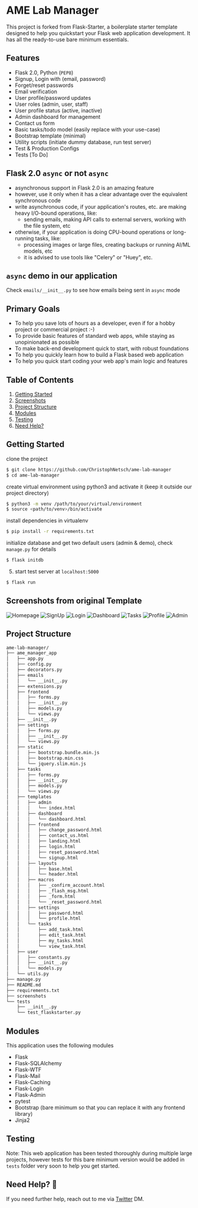 # AME Lab Manager

This project is forked from Flask-Starter, a boilerplate starter template designed to help you quickstart your Flask web application development. It has all the ready-to-use bare minimum essentials.

## Features

- Flask 2.0, Python (`PEP8`)
- Signup, Login with (email, password)
- Forget/reset passwords
- Email verification
- User profile/password updates
- User roles (admin, user, staff)
- User profile status (active, inactive)
- Admin dashboard for management
- Contact us form
- Basic tasks/todo model (easily replace with your use-case)
- Bootstrap template (minimal)
- Utility scripts (initiate dummy database, run test server)
- Test & Production Configs
- Tests [To Do]


## Flask 2.0 `async` or not `async`

 - asynchronous support in Flask 2.0 is an amazing feature
 - however, use it only when it has a clear advantage over the equivalent synchronous code
 - write asynchronous code, if your application's routes, etc. are making heavy I/O-bound operations, like:
    - sending emails, making API calls to external servers, working with the file system, etc
 - otherwise, if your application is doing CPU-bound operations or long-running tasks, like:
    - processing images or large files, creating backups or running AI/ML models, etc
    - it is advised to use tools like "Celery" or "Huey", etc.


## `async` demo in our application

Check `emails/__init__.py` to see how emails being sent in `async` mode


## Primary Goals

 - To help you save lots of hours as a developer, even if for a hobby project or commercial project :-)
 - To provide basic features of standard web apps, while staying as unopinionated as possible 
 - To make back-end development quick to start, with robust foundations
 - To help you quickly learn how to build a Flask based web application
 - To help you quick start coding your web app's main logic and features


## Table of Contents

1. [Getting Started](#getting-started)
1. [Screenshots](#screenshots)
1. [Project Structure](#project-structure)
1. [Modules](#modules)
1. [Testing](#testing)
1. [Need Help?](#need-help)


## Getting Started

clone the project

```bash
$ git clone https://github.com/ChristophNetsch/ame-lab-manager
$ cd ame-lab-manager
```

create virtual environment using python3 and activate it (keep it outside our project directory)

```bash
$ python3 -m venv /path/to/your/virtual/environment
$ source <path/to/venv>/bin/activate
```

install dependencies in virtualenv

```bash
$ pip install -r requirements.txt
```

initialize database and get two default users (admin & demo), check `manage.py` for details

```bash
$ flask initdb
```

5) start test server at `localhost:5000`

```bash
$ flask run
```

## Screenshots from original Template

![Homepage](/screenshots/homepage.png)
![SignUp](/screenshots/signup.png)
![Login](/screenshots/login.png)
![Dashboard](/screenshots/dashboard.png)
![Tasks](/screenshots/tasks.png)
![Profile](/screenshots/profile.png)
![Admin](/screenshots/admin.png)


## Project Structure

```bash
ame-lab-manager/
├── ame_manager_app
│   ├── app.py
│   ├── config.py
│   ├── decorators.py
│   ├── emails
│   │   └── __init__.py
│   ├── extensions.py
│   ├── frontend
│   │   ├── forms.py
│   │   ├── __init__.py
│   │   ├── models.py
│   │   └── views.py
│   ├── __init__.py
│   ├── settings
│   │   ├── forms.py
│   │   ├── __init__.py
│   │   └── views.py
│   ├── static
│   │   ├── bootstrap.bundle.min.js
│   │   ├── bootstrap.min.css
│   │   └── jquery.slim.min.js
│   ├── tasks
│   │   ├── forms.py
│   │   ├── __init__.py
│   │   ├── models.py
│   │   └── views.py
│   ├── templates
│   │   ├── admin
│   │   │   └── index.html
│   │   ├── dashboard
│   │   │   └── dashboard.html
│   │   ├── frontend
│   │   │   ├── change_password.html
│   │   │   ├── contact_us.html
│   │   │   ├── landing.html
│   │   │   ├── login.html
│   │   │   ├── reset_password.html
│   │   │   └── signup.html
│   │   ├── layouts
│   │   │   ├── base.html
│   │   │   └── header.html
│   │   ├── macros
│   │   │   ├── _confirm_account.html
│   │   │   ├── _flash_msg.html
│   │   │   ├── _form.html
│   │   │   └── _reset_password.html
│   │   ├── settings
│   │   │   ├── password.html
│   │   │   └── profile.html
│   │   └── tasks
│   │       ├── add_task.html
│   │       ├── edit_task.html
│   │       ├── my_tasks.html
│   │       └── view_task.html
│   ├── user
│   │   ├── constants.py
│   │   ├── __init__.py
│   │   └── models.py
│   └── utils.py
├── manage.py
├── README.md
├── requirements.txt
├── screenshots
└── tests
    ├── __init__.py
    └── test_flaskstarter.py
```


## Modules

This application uses the following modules

 - Flask
 - Flask-SQLAlchemy
 - Flask-WTF
 - Flask-Mail
 - Flask-Caching
 - Flask-Login
 - Flask-Admin
 - pytest
 - Bootstrap (bare minimum so that you can replace it with any frontend library)
 - Jinja2


## Testing

Note: This web application has been tested thoroughly during multiple large projects, however tests for this bare minimum version would be added in `tests` folder very soon to help you get started.

## Need Help? 🤝

If you need further help, reach out to me via [Twitter](https://twitter.com/kundan7_) DM.

